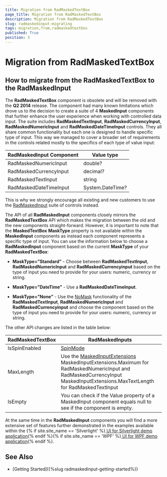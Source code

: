 ```yaml
---
title: Migration from RadMaskedTextBox
page_title: Migration from RadMaskedTextBox
description: Migration from RadMaskedTextBox
slug: radmaskedinput-migrating
tags: migration,from,radmaskedtextbox
published: True
position: 3
---
```


# Migration from RadMaskedTextBox

## How to migrate from the RadMaskedTextBox to the RadMaskedInput

The __RadMaskedTextBox__ component is obsolete and will be removed with the __Q2 2014__ release. The component had many known limitations which drove us to the decision to create a suite of 4 __MaskedInput__ components that further enhance the user experience when working with controlled data input. The suite includes __RadMaskedTextInput__, __RadMaskedCurrencyInput__, __RadMaskedNumericInput__ and __RadMaskedDateTimeInput__ controls. They all share common functionality but each one is designed to handle specific type of input. This way we managed to cover a broader set of requirements in the controls related mostly to the specifics of each type of value input:
        
|RadMaskedInput Component|Value type|
|------------------------|----------|
|RadMaskedNumericInput|double?|
|RadMaskedCurrencyInput|decimal?|
|RadMaskedTextInput|string|
|RadMaskedDateTimeInput|System.DateTime?|

This is why we strongly encourage all existing and new customers to use the [RadMaskedInput](http://www.telerik.com/help/wpf/radmaskedinput-overview.html) suite of controls instead.        

The API of all __RadMaskedInput__ components closely mirrors the __RadMaskedTextBox__ API which makes the migration between the old and the new components straight-forward. However, it is important to note that the __MaskedTextBox__ __MaskType__ property is not available within the __MaskedInput__ components as instead each component represents a specific type of input. You can use the information below to choose a __RadMaskedInput__ component based on the current __MaskType__ of your __RadMaskedTextBox__:        

* __MaskType=”Standard”__ - Choose between __RadMaskedTextInput__, __RadMaskedNumericInput__ and __RadMaskedCurrencyinput__ based on the type of input you need to provide for your users: numeric, currency or string.            

* __MaskType=”DateTime”__ - Use a __RadMaskedDateTimeInput__.            

* __MaskType=”None”__ - Use the [NoMask](http://www.telerik.com/help/wpf/radmaskedinput-features-common.html) functionality of the __RadMaskedTextInput__, __RadMaskedNumericInput__ and __RadMaskedCurrencyinput__ and choose the component based on the type of input you need to provide for your users: numeric, currency or string.            

The other API changes are listed in the table below:

|RadMaskedTextBox|RadMaskedInputs|
|----------------|---------------|
|IsSpinEnabled|[SpinMode](http://www.telerik.com/help/wpf/radmaskedinput-features-keyboard-mouse.html)|
|MaxLength|Use the [MaskedInputExtensions](http://www.telerik.com/help/wpf/radmaskedinput-features-extensions.html) MaskedInputExtensions.Maximum for RadMaskedNumericInput and RadMaskedCurrencyInput MaskedInputExtensions.MaxTextLength for RadMaskedTextInput|
|IsEmpty|You can check if the Value property of a MaskedInput component equals null to see if the component is empty.|

At the same time in the __RadMaskedInput__ components you will find a more extensive set of features further demonstrated in the examples available within the {% if site.site_name == 'Silverlight' %}[ UI for Silverlight demo application](http://demos.telerik.com/silverlight/){% endif %}{% if site.site_name == 'WPF' %}[ UI for WPF demo application](http://demos.telerik.com/wpf/){% endif %}.        

## See Also
 * [Getting Started]({%slug radmaskedinput-getting-started%})